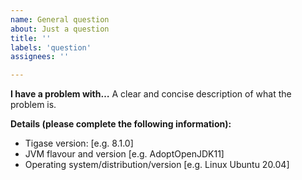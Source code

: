 ```yaml
---
name: General question
about: Just a question
title: ''
labels: 'question'
assignees: ''

---
```


**I have a problem with…**
A clear and concise description of what the problem is.

**Details (please complete the following information):**
 - Tigase version: [e.g. 8.1.0]
 - JVM flavour and version [e.g. AdoptOpenJDK11]
 - Operating system/distribution/version [e.g. Linux Ubuntu 20.04]